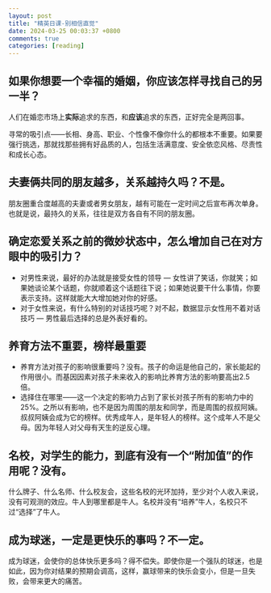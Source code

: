 ```yaml
---
layout: post
title: "精英日课-别相信直觉"
date: 2024-03-25 00:03:37 +0800
comments: true
categories: [reading]
---
```


<!-- more -->


## 如果你想要一个幸福的婚姻，你应该怎样寻找自己的另一半？
人们在婚恋市场上**实际**追求的东西，和**应该**追求的东西，正好完全是两回事。

寻常的吸引点——长相、身高、职业、个性像不像你什么的都根本不重要。如果要强行挑选，那就找那些拥有好品质的人，包括生活满意度、安全依恋风格、尽责性和成长心态。

## 夫妻俩共同的朋友越多，关系越持久吗？不是。
朋友圈重合度越高的夫妻或者男女朋友，越有可能在一定时间之后宣布再次单身。也就是说，最持久的关系，往往是双方各自有不同的朋友圈。

## 确定恋爱关系之前的微妙状态中，怎么增加自己在对方眼中的吸引力？
* 对男性来说，最好的办法就是接受女性的领导 — 女性讲了笑话，你就笑；如果她谈论某个话题，你就顺着这个话题往下说；如果她说要干什么事情，你要表示支持。这样就能大大增加她对你的好感。
* 对于女性来说，有什么特别的对话技巧呢？对不起，数据显示女性用不着对话技巧 — 男性最后选择的总是外表好看的。

## 养育方法不重要，榜样最重要
* 养育方法对孩子的影响很重要吗？没有。孩子的命运是他自己的，家长能起的作用很小。而基因因素对孩子未来收入的影响比养育方法的影响要高出2.5倍。
* 选择住在哪里——这一个决定的影响力占到了家长对孩子所有的影响力中的25%。之所以有影响，也不是因为周围的朋友和同学，而是周围的叔叔阿姨。叔叔阿姨会成为它的榜样。优秀成年人，是年轻人的榜样。这个成年人不是父母。因为年轻人对父母有天生的逆反心理。

## 名校，对学生的能力，到底有没有一个“附加值”的作用呢？没有。
什么牌子、什么名师、什么校友会，这些名校的光环加持，至少对个人收入来说，没有可观测的效应。牛人到哪里都是牛人。名校并没有“培养”牛人，名校只不过“选择”了牛人。

## 成为球迷，一定是更快乐的事吗？不一定。
成为球迷，会使你的总体快乐更多吗？得不偿失。即使你是一个强队的球迷，也是如此，因为你对结果的预期会调高，这样，赢球带来的快乐会变小，但是一旦失败，会带来更大的痛苦。



